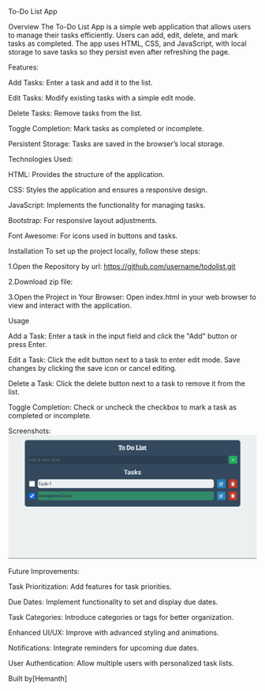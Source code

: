 To-Do List App

Overview
The To-Do List App is a simple web application that allows users to manage their tasks efficiently. Users can add, edit, delete, and mark tasks as completed. The app uses HTML, CSS, and JavaScript, with local storage to save tasks so they persist even after refreshing the page.

Features:

Add Tasks: Enter a task and add it to the list.

Edit Tasks: Modify existing tasks with a simple edit mode.

Delete Tasks: Remove tasks from the list.

Toggle Completion: Mark tasks as completed or incomplete.

Persistent Storage: Tasks are saved in the browser’s local storage.

Technologies Used:

HTML: Provides the structure of the application.

CSS: Styles the application and ensures a responsive design.

JavaScript: Implements the functionality for managing tasks.

Bootstrap: For responsive layout adjustments.

Font Awesome: For icons used in buttons and tasks.

Installation
To set up the project locally, follow these steps:

1.Open the Repository by url:
https://github.com/username/todolist.git

2.Download zip file:

3.Open the Project in Your Browser:
Open index.html in your web browser to view and interact with the application.

Usage

Add a Task:
Enter a task in the input field and click the "Add" button or press Enter.

Edit a Task:
Click the edit button next to a task to enter edit mode. Save changes by clicking the save icon or cancel editing.

Delete a Task:
Click the delete button next to a task to remove it from the list.

Toggle Completion:
Check or uncheck the checkbox to mark a task as completed or incomplete.

Screenshots:
![Screenshot](image.png)

Future Improvements:

Task Prioritization: Add features for task priorities.

Due Dates: Implement functionality to set and display due dates.

Task Categories: Introduce categories or tags for better organization.

Enhanced UI/UX: Improve with advanced styling and animations.

Notifications: Integrate reminders for upcoming due dates.

User Authentication: Allow multiple users with personalized task lists.

Built by[Hemanth]